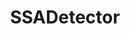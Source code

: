 ---
title: SSADetector
description: List of fields exported together with basic flow fields on interface by ssadetector plugin. The detector search for the SYN SYN-ACK ACK pattern in packet lengths. Multiple occurrences of this pattern suggest a tunneled connection.    
fields: 
  -
    name: "SSA_CONF_LEVEL"
    type: "uint8"
    ipfix: "8057/903"
    value: " 	1 if SSA sequence detected, 0 otherwise"
---